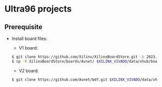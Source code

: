 # Ultra96 projects

## Prerequisite

- Install board files:

    - V1 board:

    ```bash
    $ git clone https://github.com/Xilinx/XilinxBoardStore.git -b 2023.2
    $ cp -R XilinxBoardStore/boards/Avnet/ $XILINX_VIVADO/data/xhub/boards/XilinxBoardStore/boards
    ```

    - V2 board: 

    ```bash
    $ git clone https://github.com/Avnet/bdf.git $XILINX_VIVADO/data/xhub/boards/XilinxBoardStore/boards/bdf
    ```
